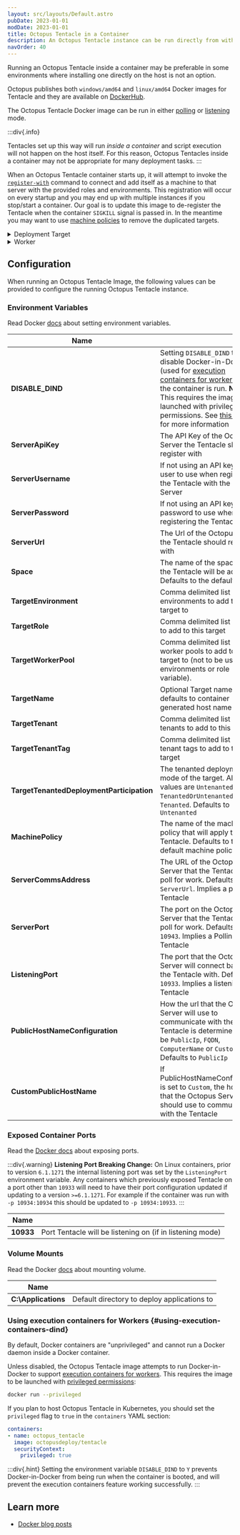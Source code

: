 ```yaml
---
layout: src/layouts/Default.astro
pubDate: 2023-01-01
modDate: 2023-01-01
title: Octopus Tentacle in a Container
description: An Octopus Tentacle instance can be run directly from within a container.
navOrder: 40
---
```


Running an Octopus Tentacle inside a container may be preferable in some environments where installing one directly on the host is not an option. 

Octopus publishes both `windows/amd64` and `linux/amd64` Docker images for Tentacle and they are available on [DockerHub](https://hub.docker.com/r/octopusdeploy/tentacle).

The Octopus Tentacle Docker image can be run in either [polling](/docs/infrastructure/deployment-targets/tentacle/tentacle-communication/#polling-tentacles) or [listening](/docs/infrastructure/deployment-targets/tentacle/tentacle-communication/#listening-tentacles-recommend) mode.

:::div{.info}

Tentacles set up this way will run *inside a container* and script execution will not happen on the host itself. For this reason, Octopus Tentacles inside a container may not be appropriate for many deployment tasks.
:::

When an Octopus Tentacle container starts up, it will attempt to invoke the [`register-with`](/docs/octopus-rest-api/tentacle.exe-command-line/register-with/) command to connect and add itself as a machine to that server with the provided roles and environments. This registration will occur on every startup and you may end up with multiple instances if you stop/start a container. Our goal is to update this image to de-register the Tentacle when the container `SIGKILL` signal is passed in. In the meantime you may want to use [machine policies](/docs/infrastructure/deployment-targets/machine-policies) to remove the duplicated targets.

<details data-group="deployment-targets-tentacle-container">
<summary>Deployment Target</summary>

```powershell
docker run --interactive --detach `
 --name OctopusTentacle `
 --publish 10933:10933 `
 --env ACCEPT_EULA="Y" `
 --env ListeningPort="10933" `
 --env ServerApiKey="API-MZKUUUMK3EYX7TBJP6FAKIFHIEO" `
 --env TargetEnvironment="Development" `
 --env TargetRole="container-server" `
 --env ServerUrl="http://10.0.0.1:8080" `
 octopusdeploy/tentacle
```

</details>
<details data-group="deployment-targets-tentacle-container">
<summary>Worker</summary>

```powershell
docker run --interactive --detach `
 --name OctopusWorker `
 --publish 10933:10933 `
 --env ACCEPT_EULA="Y" `
 --env ListeningPort="10933" `
 --env ServerApiKey="API-MZKUUUMK3EYX7TBJP6FAKIFHIEO" `
 --env TargetWorkerPool="LinuxWorkers" `
 --env ServerUrl="http://10.0.0.1:8080" `
 octopusdeploy/tentacle
```

</details>

## Configuration
When running an Octopus Tentacle Image, the following values can be provided to configure the running Octopus Tentacle instance.

### Environment Variables
Read Docker [docs](https://docs.docker.com/engine/reference/commandline/run/#set-environment-variables--e---env---env-file) about setting environment variables.

|  Name       |    |
| ------------- | ------- |
|**DISABLE_DIND**|Setting `DISABLE_DIND` to `Y` will disable Docker-in-Docker (used for [execution containers for workers](/docs/projects/steps/execution-containers-for-workers)) when the container is run. **Note:** This requires the image to be launched with privileged permissions. See [this section](#using-execution-containers-dind) for more information|
|**ServerApiKey**|The API Key of the Octopus Server the Tentacle should register with|
|**ServerUsername**|If not using an API key, the user to use when registering the Tentacle with the Octopus Server|
|**ServerPassword**|If not using an API key, the password to use when registering the Tentacle|
|**ServerUrl**|The Url of the Octopus Server the Tentacle should register with|
|**Space**|The name of the space which the Tentacle will be added to. Defaults to the default space|
|**TargetEnvironment**|Comma delimited list of environments to add this target to|
|**TargetRole**|Comma delimited list of roles to add to this target|
|**TargetWorkerPool**|Comma delimited list of worker pools to add to this target to (not to be used with environments or role variable).|
|**TargetName**|Optional Target name, defaults to container generated host name|
|**TargetTenant**|Comma delimited list of tenants to add to this target|
|**TargetTenantTag**|Comma delimited list of tenant tags to add to this target|
|**TargetTenantedDeploymentParticipation**|The tenanted deployment mode of the target. Allowed values are `Untenanted`, `TenantedOrUntenanted`, and `Tenanted`. Defaults to `Untenanted`|
|**MachinePolicy**|The name of the machine policy that will apply to this Tentacle. Defaults to the default machine policy|
|**ServerCommsAddress**|The URL of the Octopus Server that the Tentacle will poll for work. Defaults to `ServerUrl`. Implies a polling Tentacle|
|**ServerPort**|The port on the Octopus Server that the Tentacle will poll for work. Defaults to `10943`. Implies a Polling Tentacle|
|**ListeningPort**|The port that the Octopus Server will connect back to the Tentacle with. Defaults to `10933`. Implies a listening Tentacle|
|**PublicHostNameConfiguration**|How the url that the Octopus Server will use to communicate with the Tentacle is determined. Can be `PublicIp`, `FQDN`, `ComputerName` or `Custom`. Defaults to `PublicIp`|
|**CustomPublicHostName**|If PublicHostNameConfiguration is set to `Custom`, the host name that the Octopus Server should use to communicate with the Tentacle|

### Exposed Container Ports
Read the [Docker docs](https://docs.docker.com/engine/reference/commandline/run/#publish-or-expose-port--p---expose) about exposing ports.

:::div{.warning}
**Listening Port Breaking Change:** 
On Linux containers, prior to version `6.1.1271` the internal listening port was set by the `ListeningPort` environment variable. Any containers which previously exposed Tentacle on a port other than `10933` will need to have their port configuration updated if updating to a version `>=6.1.1271`. For example if the container was run with `-p 10934:10934` this should be updated to `-p 10934:10933`.
:::

|  Name       |    |
| ------------- | ------- |
|**10933**|Port Tentacle will be listening on (if in listening mode)|

### Volume Mounts
Read the Docker [docs](https://docs.docker.com/engine/reference/commandline/run/#mount-volume--v---read-only) about mounting volume.

|  Name       |    |
| ------------- | ------- |
|**C:\Applications**|Default directory to deploy applications to|


### Using execution containers for Workers {#using-execution-containers-dind}

By default, Docker containers are "unprivileged" and cannot run a Docker daemon inside a Docker container. 

Unless disabled, the Octopus Tentacle image attempts to run Docker-in-Docker to support [execution containers for workers](/docs/projects/steps/execution-containers-for-workers). This requires the image to be launched with [privileged permissions](https://docs.docker.com/engine/reference/run/#runtime-privilege-and-linux-capabilities):

```bash
docker run --privileged
```

If you plan to host Octopus Tentacle in Kubernetes, you should set the `privileged` flag to `true` in the `containers` YAML section:

```yaml
containers:
- name: octopus_tentacle
  image: octopusdeploy/tentacle
  securityContext:
    privileged: true
```

:::div{.hint}
Setting the environment variable `DISABLE_DIND` to `Y` prevents Docker-in-Docker from being run when the container is booted, and will prevent the execution containers feature working successfully.
:::

## Learn more

 - [Docker blog posts](http://octopus.com/blog/tag/docker)
